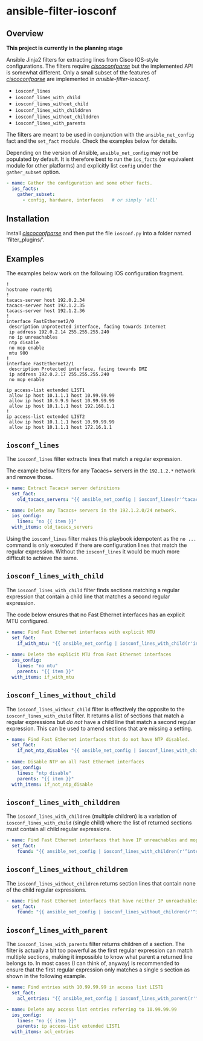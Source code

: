 # ansible-filter-iosconf

## Overview

**This project is currently in the planning stage**

Ansible Jinja2 filters for extracting lines from Cisco IOS-style configurations. The filters require 
[*ciscoconfparse*](https://pypi.org/project/ciscoconfparse/) but the implemented API is somewhat different.
Only a small subset of the features of [*ciscoconfparse*](https://pypi.org/project/ciscoconfparse/) are 
implemented in *ansible-filter-iosconf*.

* ``iosconf_lines``
* ``iosconf_lines_with_child``
* ``iosconf_lines_without_child``
* ``iosconf_lines_with_childdren``
* ``iosconf_lines_without_childdren``
* ``iosconf_lines_with_parents``

The filters are meant to be used in conjunction with the ``ansible_net_config`` fact and the ``set_fact`` module. Check
the examples below for details.

Depending on the version of Ansible, ``ansible_net_config`` may not be populated by default. It is therefore
best to run the ``ios_facts`` (or equivalent module for other platforms) and explicitly list ``config`` under the ``gather_subset`` option.

```yaml
- name: Gather the configuration and some other facts.
  ios_facts:
    gather_subset:
      - config, hardware, interfaces   # or simply 'all'
```

## Installation

Install [*ciscoconfparse*](https://pypi.org/project/ciscoconfparse/) and then put the file ``iosconf.py`` into a folder named 'filter_plugins/'.

## Examples

The examples below work on the following IOS configuration fragment.
```
!
hostname router01
!
tacacs-server host 192.0.2.34
tacacs-server host 192.1.2.35
tacacs-server host 192.1.2.36
!
interface FastEthernet2/0
 description Unprotected interface, facing towards Internet
 ip address 192.0.2.14 255.255.255.240
 no ip unreachables
 ntp disable
 no mop enable
 mtu 900
!
interface FastEthernet2/1
 description Protected interface, facing towards DMZ
 ip address 192.0.2.17 255.255.255.240
 no mop enable
 
ip access-list extended LIST1
 allow ip host 10.1.1.1 host 10.99.99.99
 allow ip host 10.9.9.9 host 10.99.99.99
 allow ip host 10.1.1.1 host 192.168.1.1
!
ip access-list extended LIST2
 allow ip host 10.1.1.1 host 10.99.99.99
 allow ip host 10.1.1.1 host 172.16.1.1
```

## ``iosconf_lines``

The ``iosconf_lines`` filter extracts lines that match a regular expression.

The example below filters for any Tacacs+ servers in the ``192.1.2.*`` network and remove those.

```yaml
- name: Extract Tacacs+ server definitions
  set_fact: 
    old_tacacs_servers: "{{ ansible_net_config | iosconf_lines(r'^tacacs-server host 192\.1\.2\.') }}"

- name: Delete any Tacacs+ servers in the 192.1.2.0/24 network.
  ios_config:
    lines: "no {{ item }}"
  with_items: old_tacacs_servers
```

Using the ``iosconf_lines`` filter makes this playbook idempotent as the ``no ...`` command is only executed
if there are configuration lines that match the regular expression. Without the ``iosconf_lines`` it would be much
more difficult to achieve the same.

## ``iosconf_lines_with_child``

The ``iosconf_lines_with_child`` filter finds sections matching a regular expression that contain a child line 
that matches a second regular expression. 

The code below ensures that no Fast Ethernet interfaces has an explicit MTU configured.

```yaml
- name: Find Fast Ethernet interfaces with explicit MTU
  set_fact: 
    if_with_mtu: "{{ ansible_net_config | iosconf_lines_with_child(r'interface FastEthernet', r'mtu \d+'}}"
    
- name: Delete the explicit MTU from Fast Ethernet interfaces
  ios_config:
    lines: "no mtu"
    parents: "{{ item }}"
  with_items: if_with_mtu
```

## ``iosconf_lines_without_child``

The ``iosconf_lines_without_child`` filter is effectively the opposite to the ``iosconf_lines_with_child`` filter. It
returns a list of sections that match a regular expressions but *do not* have a child line that match a second regular expression. This can be used to amend sections that are missing a setting.

```yaml
- name: Find Fast Ethernet interfaces that do not have NTP disabled.
  set_fact: 
    if_not_ntp_disable: "{{ ansible_net_config | iosconf_lines_with_child(r'interface FastEthernet', r'ntp disabled'}}"
    
- name: Disable NTP on all Fast Ethernet interfaces
  ios_config:
    lines: "ntp disable"
    parents: "{{ item }}"
  with_items: if_not_ntp_disable
```

## ``iosconf_lines_with_childdren``

The ``iosconf_lines_with_children`` (multiple children) is a variation of ``iosconf_lines_with_child`` (single child) where
the list of returned sections must contain all child regular expressions.

```yaml
- name: Find Fast Ethernet interfaces that have IP unreachables and mop disabled.
  set_fact: 
    found: "{{ ansible_net_config | iosconf_lines_with_children(r'^interface', [r'no ip unreachables', r'no mop enable'])
 ```

## ``iosconf_lines_without_children``

The ``iosconf_lines_without_children`` returns section lines that contain none of the child regular expressions.

```yaml
- name: Find Fast Ethernet interfaces that have neither IP unreachables nor NTP disabled.
  set_fact: 
    found: "{{ ansible_net_config | iosconf_lines_without_children(r'^interface', [r'no ip unreachables', r'no ntp disable'])
 ```

## ``iosconf_lines_with_parent``

The ``iosconf_lines_with_parents`` filter returns children of a section. The filter is actually a bit too powerful as the 
first regular expression can match multiple sections, making it impossible to know what parent a returned line belongs to. 
In most cases (I can think of, anyway) is recommended to ensure that the first regular expression only matches a single s
section as shown in the following example.

```yaml
- name: Find entries with 10.99.99.99 in access list LIST1
  set_fact: 
    acl_entries: "{{ ansible_net_config | iosconf_lines_with_parent(r'^ip access-list extended LIST1$', r'10\.99\.99\.99'}}"

- name: Delete any access list entries referring to 10.99.99.99
  ios_config:
    lines: "no {{ item }}"
    parents: ip access-list extended LIST1
  with_items: acl_entries
```

